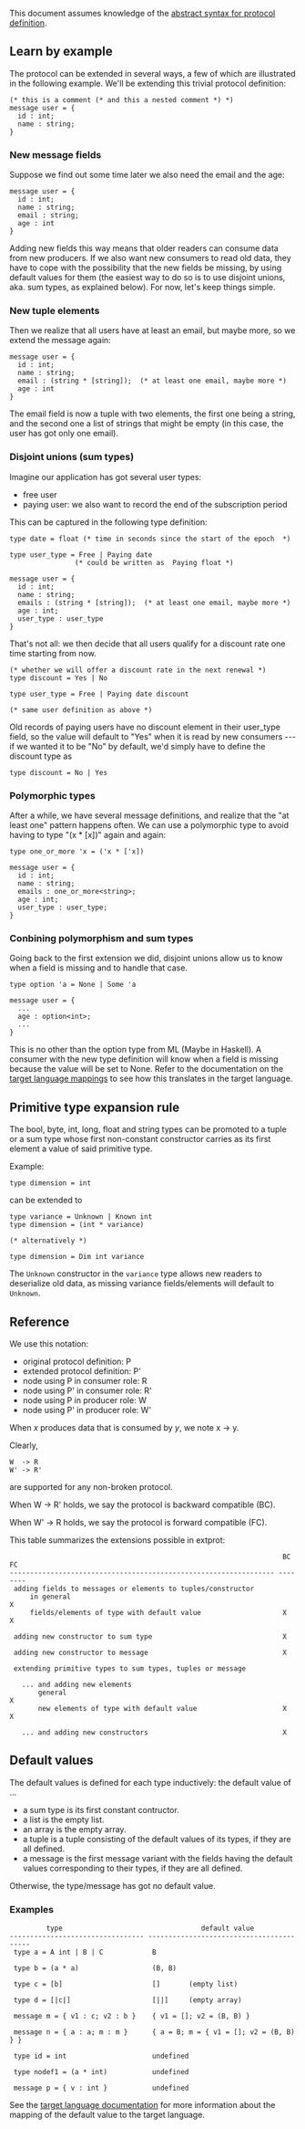 
This document assumes knowledge of the
[abstract syntax for protocol definition](protocol-definition.md).

## Learn by example

The protocol can be extended in several ways, a few of which are illustrated
in the following example. We'll be extending this trivial protocol definition:

    (* this is a comment (* and this a nested comment *) *)
    message user = {
      id : int;
      name : string;
    }

### New message fields

Suppose we find out some time later we also need the email and the age:

    message user = {
      id : int;
      name : string;
      email : string;
      age : int
    }

Adding new fields this way means that older readers can consume data from new
producers. If we also want new consumers to read old data, they have to cope
with the possibility that the new fields be missing, by using default values
for them (the easiest way to do so is to use disjoint unions, aka. sum types,
as explained below). For now, let's keep things simple.

### New tuple elements

Then we realize that all users have at least an email, but maybe more, so we
extend the message again:

    message user = {
      id : int;
      name : string;
      email : (string * [string]);  (* at least one email, maybe more *)
      age : int
    }

The email field is now a tuple with two elements, the first one being a
string, and the second one a list of strings that might be empty (in this
case, the user has got only one email).

### Disjoint unions (sum types)

Imagine our application has got several user types:

* free user
* paying user: we also want to record the end of the subscription period

This can be captured in the following type definition:

    type date = float (* time in seconds since the start of the epoch  *)

    type user_type = Free | Paying date
		            (* could be written as  Paying float *)

    message user = {
      id : int;
      name : string;
      emails : (string * [string]);  (* at least one email, maybe more *)
      age : int;
      user_type : user_type
    }

That's not all: we then decide that all users qualify for a discount rate one
time starting from now.

    (* whether we will offer a discount rate in the next renewal *)
    type discount = Yes | No

    type user_type = Free | Paying date discount

    (* same user definition as above *)

Old records of paying users have no discount element in their user_type field,
so the value will default to "Yes" when it is read by new consumers --- if we
wanted it to be "No" by default, we'd simply have to define the discount type
as

    type discount = No | Yes

### Polymorphic types

After a while, we have several message definitions, and realize that the "at
least one" pattern happens often. We can use a polymorphic type to avoid
having to type "(x * [x])" again and again:

    type one_or_more 'x = ('x * ['x])

    message user = {
      id : int;
      name : string;
      emails : one_or_more<string>;
      age : int;
      user_type : user_type;
    }

### Conbining polymorphism and sum types

Going back to the first extension we did, disjoint unions allow us to know when
a field is missing and to handle that case.

    type option 'a = None | Some 'a

    message user = {
      ...
      age : option<int>;
      ...
    }

This is no other than the option type from ML (Maybe in Haskell). A consumer
with the new type definition will know when a field is missing because the
value will be set to None. Refer to the documentation on the
[target language mappings](language-mapping.md) to see how this translates in
the target language.

## Primitive type expansion rule

The bool, byte, int, long, float and string types can be promoted to a tuple
or a sum type whose first non-constant constructor carries as its first
element a value of said primitive type.

Example:

    type dimension = int

can be extended to

    type variance = Unknown | Known int
    type dimension = (int * variance)

    (* alternatively *)

    type dimension = Dim int variance

The `Unknown` constructor in the `variance` type allows new readers to
deserialize old data, as missing variance fields/elements will default to
`Unknown`.

## Reference

We use this notation:

* original protocol definition: P
* extended protocol definition: P'
* node using P in consumer role: R
* node using P' in consumer role: R'
* node using P in producer role: W
* node using P' in producer role: W'

When *x* produces data that is consumed by *y*, we note x -> y.

Clearly,

    W  -> R
    W' -> R'

are supported for any non-broken protocol.

When W -> R' holds, we say the protocol is backward compatible (BC).

When W' -> R holds, we say the protocol is forward compatible (FC).

This table summarizes the extensions possible in extprot:

                                                                       BC   FC
    ----------------------------------------------------------------- ---- ----
     adding fields to messages or elements to tuples/constructor
         in general                                                         X
         fields/elements of type with default value                    X    X

     adding new constructor to sum type                                X

     adding new constructor to message                                 X

     extending primitive types to sum types, tuples or message

       ... and adding new elements
           general                                                          X
           new elements of type with default value                     X    X

       ... and adding new constructors                                 X

## Default values

The default values is defined for each type inductively: the default value of ...

* a sum type is its first constant contructor.
* a list is the empty list.
* an array is the empty array.
* a tuple is a tuple consisting of the default values of its types, if they
  are all defined.
* a message is the first message variant with the fields
  having the default values corresponding to their types, if they are all
  defined.

Otherwise, the type/message has got no default value.

### Examples

             type                                  default value
    --------------------------------- -----------------------------------------
     type a = A int | B | C            B

     type b = (a * a)                  (B, B)

     type c = [b]                      []       (empty list)

     type d = [|c|]                    [||]     (empty array)

     message m = { v1 : c; v2 : b }    { v1 = []; v2 = (B, B) }

     message n = { a : a; m : m }      { a = B; m = { v1 = []; v2 = (B, B) } }

     type id = int                     undefined

     type nodef1 = (a * int)           undefined

     message p = { v : int }           undefined

See the [target language documentation](language-mapping.md) for more
information about the mapping of the default value to the target language.
